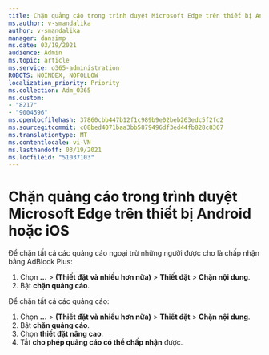 ```yaml
---
title: Chặn quảng cáo trong trình duyệt Microsoft Edge trên thiết bị Android hoặc iOS
ms.author: v-smandalika
author: v-smandalika
manager: dansimp
ms.date: 03/19/2021
audience: Admin
ms.topic: article
ms.service: o365-administration
ROBOTS: NOINDEX, NOFOLLOW
localization_priority: Priority
ms.collection: Adm_O365
ms.custom:
- "8217"
- "9004596"
ms.openlocfilehash: 37860cbb447b12f1c989b9e02beb263edc5f2fd2
ms.sourcegitcommit: c08bed4071baa3bb5879496df3ed44fb828c8367
ms.translationtype: MT
ms.contentlocale: vi-VN
ms.lasthandoff: 03/19/2021
ms.locfileid: "51037103"
---
```

# <a name="block-ads-in-the-microsoft-edge-browser-on-an-android-or-ios-device"></a>Chặn quảng cáo trong trình duyệt Microsoft Edge trên thiết bị Android hoặc iOS

Để chặn tất cả các quảng cáo ngoại trừ những người được cho là chấp nhận bằng AdBlock Plus:
1. Chọn **...** > **(Thiết đặt và nhiều hơn nữa)**  >  **Thiết đặt**  >  **Chặn nội dung**.
2. Bật **chặn quảng cáo**.

Để chặn tất cả các quảng cáo:
1. Chọn **...** > **(Thiết đặt và nhiều hơn nữa)**  >  **Thiết đặt**  >  **Chặn nội dung**.
2. Bật **chặn quảng cáo**.
3. Chọn **thiết đặt nâng cao**.
4. Tắt **cho phép quảng cáo có thể chấp nhận** được.